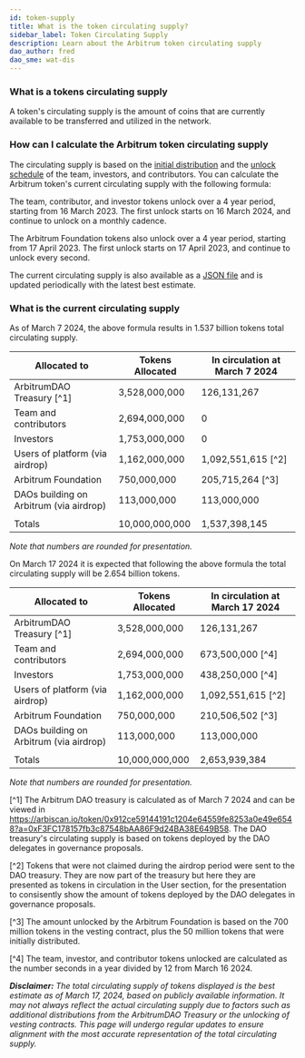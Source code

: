 ```yaml
---
id: token-supply
title: What is the token circulating supply?
sidebar_label: Token Circulating Supply
description: Learn about the Arbitrum token circulating supply
dao_author: fred
dao_sme: wat-dis
---
```


### What is a tokens circulating supply

A token's circulating supply is the amount of coins that are currently available to be transferred and utilized in the network. 

### How can I calculate the Arbitrum token circulating supply

The circulating supply is based on the [initial distribution](airdrop-eligibility-distribution#distribution-post-aips-11-and-12) and the [unlock schedule](airdrop-eligibility-distribution#vesting-and-lockup-details) of the team, investors, and contributors.
You can calculate the Arbitrum token's current circulating supply with the following formula:

The team, contributor, and investor tokens unlock over a 4 year period, starting from 16 March 2023.
The first unlock starts on 16 March 2024, and continue to unlock on a monthly cadence.

The Arbitrum Foundation tokens also unlock over a 4 year period, starting from 17 April 2023.
The first unlock starts on 17 April 2023, and continue to unlock every second.

The current circulating supply is also available as a [JSON file](../assets/circulating-supply.json) and is updated periodically with the latest best estimate.

### What is the current circulating supply

As of March 7 2024, the above formula results in 1.537 billion tokens total circulating supply.

| Allocated to              | Tokens Allocated | In circulation at March 7 2024|
| ------------------------- | ---------------- | -------------- |
| ArbitrumDAO Treasury [^1]      | 3,528,000,000 | 126,131,267 |
| Team and contributors    | 2,694,000,000 | 0 |
| Investors                 | 1,753,000,000 | 0 |
| Users of platform (via airdrop)    | 1,162,000,000 | 1,092,551,615 [^2] |
| Arbitrum Foundation                | 750,000,000   | 205,715,264 [^3] |
| DAOs building on Arbitrum (via airdrop) | 113,000,000   | 113,000,000 |
|                           |                  |                 |
| Totals                    | 10,000,000,000 | 1,537,398,145 |

_Note that numbers are rounded for presentation._



On March 17 2024 it is expected that following the above formula the total circulating supply will be 2.654 billion tokens.

| Allocated to              | Tokens Allocated | In circulation at March 17 2024 |
| ------------------------- | ---------------- | -------------- |
| ArbitrumDAO Treasury [^1]      | 3,528,000,000 | 126,131,267  |
| Team and contributors    | 2,694,000,000 | 673,500,000 [^4] |
| Investors                 | 1,753,000,000 | 438,250,000 [^4] |
| Users of platform (via airdrop)        | 1,162,000,000 | 1,092,551,615 [^2] |
| Arbitrum Foundation                | 750,000,000   | 210,506,502 [^3]  |
| DAOs building on Arbitrum (via airdrop) | 113,000,000   | 113,000,000  |
|                           |                  |                 |
| Totals                    | 10,000,000,000 | 2,653,939,384 |


_Note that numbers are rounded for presentation._

[^1] The Arbitrum DAO treasury is calculated as of March 7 2024 and can be viewed in https://arbiscan.io/token/0x912ce59144191c1204e64559fe8253a0e49e6548?a=0xF3FC178157fb3c87548bAA86F9d24BA38E649B58. The DAO treasury's circulating supply is based on tokens deployed by the DAO delegates in governance proposals.

[^2] Tokens that were not claimed during the airdrop period were sent to the DAO treasury. They are now part of the treasury but here they are presented as tokens in circulation in the User section, for the presentation to consisently show the amount of tokens deployed by the DAO delegates in governance proposals.

[^3] The amount unlocked by the Arbitrum Foundation is based on the 700 million tokens in the vesting contract, plus the 50 million tokens that were initially distributed.

[^4] The team, investor, and contributor tokens unlocked are calculated as the number seconds in a year divided by 12 from March 16 2024.

_**Disclaimer:** The total circulating supply of tokens displayed is the best estimate as of March 17, 2024, based on publicly available information. It may not always reflect the actual circulating supply due to factors such as additional distributions from the ArbitrumDAO Treasury or the unlocking of vesting contracts. This page will undergo regular updates to ensure alignment with the most accurate representation of the total circulating supply._
